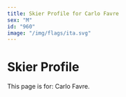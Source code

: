 ```yaml
---
title: Skier Profile for Carlo Favre
sex: "M"
id: "960"
image: "/img/flags/ita.svg" 
---
```


# Skier Profile

This page is for: Carlo Favre.
    